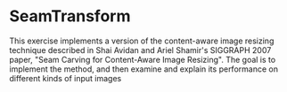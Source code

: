 # SeamTransform

This exercise implements a version of the content-aware image resizing technique described in Shai Avidan and Ariel Shamir's SIGGRAPH 2007 paper, "Seam Carving for Content-Aware Image Resizing". The goal is to implement the method, and then examine and explain its performance on different kinds of input images
